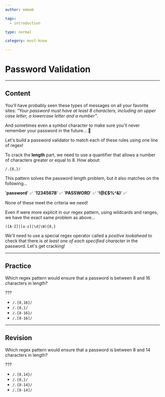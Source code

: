 ```yaml
---
author: emmab

tags:
  - introduction

type: normal

category: must-know

---
```

# Password Validation

---
## Content

You'll have probably seen these types of messages on all your favorite sites: *“Your password must have at least 8 characters, including an upper case letter, a lowercase letter and a number”*. 

And sometimes even a symbol character to make sure you'll never remember your password in the future... 🤔

Let's build a password validator to match each of these rules using one line of regex!

To crack the **length** part, we need to use a quantifier that allows a number of characters greater or equal to 8. How about:

`/.{8,}/`

This pattern solves the password length problem, but it also matches on the following...

'**password**' ✅
'**12345678**' ✅
'**PASSWORD**' ✅
'**!@£$%^&)**' ✅

None of these meet the criteria we need!

Even if were more explicit in our regex pattern, using wildcards and ranges, we have the exact same problem as above...

`([A-Z]|[a-z]|\d|\W){8,}`

We'll need to use a special regex operator called a *positive lookahead* to check that there is *at least one of each specified character* in the password. Let's get cracking!


---
## Practice

Which regex pattern would ensure that a password is between 8 and 16 characters in length?

???

* `/.{8,16}/`
* `/.{8,}/`
* `/.{8-16}/`
* `/.[8-16]/`

---
## Revision

Which regex pattern would ensure that a password is between 8 and 14 characters in length?

???

* `/.{8,14}/`
* `/.{8,}/`
* `/.{8-14}/`
* `/.[8-14]/`